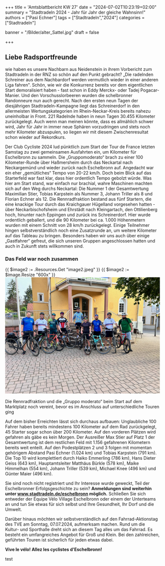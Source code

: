 +++
title = 'Amtsblattbericht KW 27'
date = "2024-07-02T10:23:19+02:00"
summary = "Stadtradeln 2024 - Jahr für Jahr der gleiche Wahnsinn!"
authors = ["Pasi Echner"]
tags = ["Stadtradeln","2024"]
categories = ["Stadtradeln"]

banner = "/Bilder/alter_Sattel.jpg"
draft = false

+++
## Liebe Radsportfreunde

wie haben es unsere Nachbarn aus Neidenstein in ihrem Vorbericht zum Stadtradeln in der RNZ so schön auf den Punkt gebracht? „Die radelnden Schreiner aus dem Nachbardorf werden vermutlich wieder in einer anderen Liga fahren". Schön, wie wir die Konkurrenz bereits vor dem eigentlichen Start demoralisiert haben - fast schon in Eddy Merckx- oder Tadej Pogacar-Manier. Und den Vorschusslorbeeren wurden die schelbronner Randonneure nun auch gerecht. Nach den ersten neun Tagen der diesjährigen Stadtradeln-Kampagne liegt das Schreinerdorf in den allermeisten Wertungskategorien im Rhein-Neckar-Kreis bereits nahezu uneinholbar in Front. 221 Radelnde haben in neun Tagen 30.455 Kilometer zurückgelegt. Auch wenn man meinen könnte, dass es allmählich schwer wird, Jahr für Jahr in immer neue Sphären vorzudringen und stets noch mehr Kilometer abzuspulen, so liegen wir mit diesem Zwischenresultat schon wieder auf Rekordkurs.

Der Club Cycliste 2024 lud pünktlich zum Start der Tour de France letzten Samstag zu zwei gemeinsamen Ausfahrten ein, um Kilometer für Eschelbronn zu sammeln. Die „Gruppomoderato“ brach zu einer 100 Kilometer-Runde über Haßmersheim durch das Neckartal nach Neckargemünd und wieder zurück nach Eschelbronn auf. Angedacht war ein eher „gemütliches“ Tempo von 20-22 km/h. Doch beim Blick auf das Starterfeld war fast klar, dass hier ordentlich Tempo gebolzt würde. Was hier am Start stand, war einfach nur brachial, wahre Maschinen machten sich auf den Weg durchs Neckartal: Die Nummer 1 der Gesamtwertung Maximilian Stier, Tobias Karpstein als Nummer 3, Johann Triller als 8 und Florian Echner als 12. Die Rennradfraktion bestand aus fünf Startern, die eine knackige Tour durch das Kraichgauer Hügelland vorgesehen hatten - über Neckarbischofsheim und Ehrstädt nach Kleingartach, den Ottilienberg hoch, hinunter nach Eppingen und zurück ins Schreinerdorf. Hier wurde ordentlich geballert, und die 90 Kilometer bei ca. 1.000 Höhenmetern wurden mit einem Schnitt von 28 km/h zurückgelegt. Einige Teilnehmer hingen selbstverständlich noch eine Zusatzrunde an, um weitere Kilometer auf das Tableau zu bringen. Besonders haben wir uns auch über einige „Gastfahrer“ gefreut, die sich unseren Gruppen angeschlossen hatten und auch in Zukunft stets willkommen sind.

### Das Feld war noch zusammen

{{ $image2 := .Resources.Get "image2.jpeg" }}
{{ $image2 := $image.Resize "600x" }}
![Feld](image2.jpeg)

Die Rennradfraktion und die „Gruppo moderato“ beim Start auf dem Marktplatz noch vereint, bevor es im Anschluss auf unterschiedliche Touren ging

Auf dem bisher Erreichten lässt sich durchaus aufbauen: Unglaubliche 100 Fahrer haben bereits mindestens 100 Kilometer auf dem Rad zurückgelegt, 45 Starter sogar schon über 200 Kilometer. Auf den vorderen Plätzen wird gefahren als gäbe es kein Morgen. Der Ausreißer Max Stier auf Platz 1 der Gesamtwertung ist dem restlichen Feld mit 1.156 gefahrenen Kilometern bereits weit enteilt. Auf den Podestplätzen 2 und 3 folgen mit momentan gehörigem Abstand Pasi Echner (1.024 km) und Tobias Karpstein (791 km). Die Top 10 wird komplettiert durch Haiko Emmerling (786 km), Hans Dieter Geiss (643 km), Hauptamtsleiter Matthäus Bürkle (578 km), Maike Himmelhan (554 km), Johann Triller (539 km), Michael Knee (496 km) und Günter Maier (496 km).

Sie sind noch nicht registriert und Ihr Interesse wurde geweckt, Teil der Eschelbronner Erfolgsgeschichte zu sein? **Anmeldungen sind weiterhin unter www.stadtradeln.de/eschelbronn möglich.** Schließen Sie sich entweder der Équipe Vélo Village Eschelbronn oder einem der Unterteams an und tun Sie etwas für sich selbst und Ihre Gesundheit, Ihr Dorf und die Umwelt.

Darüber hinaus möchten wir selbstverständlich auf den Fahrrad-Aktionstag des TVE am Sonntag, 07.07.2024, aufmerksam machen. Rund um die Kultur- und Sporthalle dreht sich an diesem Tag alles um das Fahrrad. Es besteht ein umfangreiches Angebot für Groß und Klein. Bei den zahlreichen, geführten Touren ist sicherlich für jeden etwas dabei.

**Vive le vélo! Allez les cyclistes d'Eschelbronn!**

test
